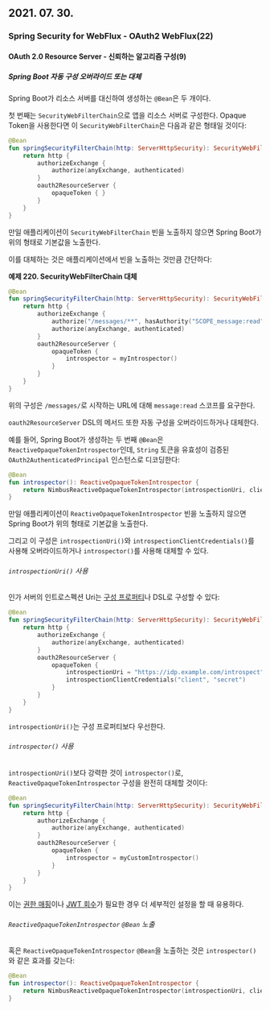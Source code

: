 ## 2021. 07. 30.

### Spring Security for WebFlux - OAuth2 WebFlux(22)

#### OAuth 2.0 Resource Server - 신뢰하는 알고리즘 구성(9)

##### Spring Boot 자동 구성 오버라이드 또는 대체

Spring Boot가 리소스 서버를 대신하여 생성하는 `@Bean`은 두 개이다.

첫 번째는 `SecurityWebFilterChain`으로 앱을 리소스 서버로 구성한다. Opaque Token을 사용한다면 이 `SecurityWebFilterChain`은 다음과 같은 형태일 것이다:

```kotlin
@Bean
fun springSecurityFilterChain(http: ServerHttpSecurity): SecurityWebFilterChain {
    return http {
        authorizeExchange {
            authorize(anyExchange, authenticated)
        }
        oauth2ResourceServer {
            opaqueToken { }
        }
    }
}
```

만일 애플리케이션이 `SecurityWebFilterChain` 빈을 노출하지 않으면 Spring Boot가 위의 형태로 기본값을 노출한다.

이를 대체하는 것은 애플리케이션에서 빈을 노출하는 것만큼 간단하다:

**예제 220. SecurityWebFilterChain 대체**

```kotlin
@Bean
fun springSecurityFilterChain(http: ServerHttpSecurity): SecurityWebFilterChain {
    return http {
        authorizeExchange {
            authorize("/messages/**", hasAuthority("SCOPE_message:read"))
            authorize(anyExchange, authenticated)
        }
        oauth2ResourceServer {
            opaqueToken {
                introspector = myIntrospector()
            }
        }
    }
}
```

위의 구성은 `/messages/`로 시작하는 URL에 대해 `message:read` 스코프를 요구한다.

`oauth2ResourceServer` DSL의 메서드 또한 자동 구성을 오버라이드하거나 대체한다.

예를 들어, Spring Boot가 생성하는 두 번째 `@Bean`은 `ReactiveOpaqueTokenIntrospector`인데, `String` 토큰을 유효성이 검증된 `OAuth2AuthenticatedPrincipal` 인스턴스로 디코딩한다:

```kotlin
@Bean
fun introspector(): ReactiveOpaqueTokenIntrospector {
    return NimbusReactiveOpaqueTokenIntrospector(introspectionUri, clientId, clientSecret)
}
```

만일 애플리케이션이 `ReactiveOpaqueTokenIntrospector` 빈을 노출하지 않으면 Spring Boot가 위의 형태로 기본값을 노출한다.

그리고 이 구성은 `introspectionUri()`와 `introspectionClientCredentials()`를 사용해 오버라이드하거나 `introspector()`를 사용해 대체할 수 있다.

###### `introspectionUri()` 사용

인가 서버의 인트로스펙션 Uri는 [구성 프로퍼티][opaque-token-introspectionuri]나 DSL로 구성할 수 있다:

```kotlin
@Bean
fun springSecurityFilterChain(http: ServerHttpSecurity): SecurityWebFilterChain {
    return http {
        authorizeExchange {
            authorize(anyExchange, authenticated)
        }
        oauth2ResourceServer {
            opaqueToken {
                introspectionUri = "https://idp.example.com/introspect"
                introspectionClientCredentials("client", "secret")
            }
        }
    }
}
```

`introspectionUri()`는 구성 프로퍼티보다 우선한다.

###### `introspector()` 사용

`introspectionUri()`보다 강력한 것이 `introspector()`로, `ReactiveOpaqueTokenIntrospector` 구성을 완전히 대체할 것이다:

```kotlin
@Bean
fun springSecurityFilterChain(http: ServerHttpSecurity): SecurityWebFilterChain {
    return http {
        authorizeExchange {
            authorize(anyExchange, authenticated)
        }
        oauth2ResourceServer {
            opaqueToken {
                introspector = myCustomIntrospector()
            }
        }
    }
}
```

이는 [권한 매핑][authorization-extraction]이나 [JWT 회수][jwt-introspector]가 필요한 경우 더 세부적인 설정을 할 때 유용하다.

###### `ReactiveOpaqueTokenIntrospector` `@Bean` 노출

혹은 `ReactiveOpaqueTokenIntrospector` `@Bean`을 노출하는 것은 `introspector()`와 같은 효과를 갖는다:

```kotlin
@Bean
fun introspector(): ReactiveOpaqueTokenIntrospector {
    return NimbusReactiveOpaqueTokenIntrospector(introspectionUri, clientId, clientSecret)
}
```



[opaque-token-introspectionuri]: https://docs.spring.io/spring-security/site/docs/5.4.1/reference/html5/#webflux-oauth2resourceserver-opaque-introspectionuri
[authorization-extraction]: https://docs.spring.io/spring-security/site/docs/5.4.1/reference/html5/#webflux-oauth2resourceserver-opaque-authorization-extraction
[jwt-introspector]: https://docs.spring.io/spring-security/site/docs/5.4.1/reference/html5/#webflux-oauth2resourceserver-opaque-jwt-introspector
